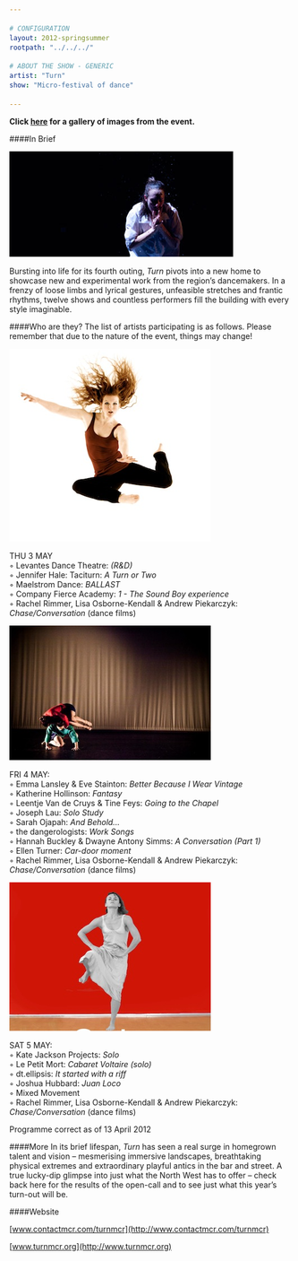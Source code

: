 ```yaml
---

# CONFIGURATION
layout: 2012-springsummer
rootpath: "../../../"

# ABOUT THE SHOW - GENERIC
artist: "Turn"
show: "Micro-festival of dance"

---
```


**Click [here](/galleries/2012-turn/index.html) for a gallery of images from the event.**  

####In Brief

![Maelstrom](w7maesltrom.jpg)    

Bursting into life for its fourth outing, *Turn* pivots into a new home to showcase new and experimental work from the region’s dancemakers.  In a frenzy of loose limbs and lyrical gestures, unfeasible stretches and frantic rhythms, twelve shows and countless performers fill the building with every style imaginable. 

####Who are they?
The list of artists participating is as follows.  Please remember that due to the nature of the event, things may change! 
  
![Ellen Turner](w7ellen.jpg)     

THU 3 MAY     
	◦	Levantes Dance Theatre: *(R&D)*        
	◦	Jennifer Hale: Taciturn: *A Turn or Two*   
	◦	Maelstrom Dance: *BALLAST*   
	◦	Company Fierce Academy: *1 - The Sound Boy experience*   
	◦	Rachel Rimmer, Lisa Osborne-Kendall & Andrew Piekarczyk: *Chase/Conversation* (dance films) 
	 
![dt.ellipsis](w7dt.jpg)     

FRI 4 MAY:     
	◦	Emma Lansley & Eve Stainton: *Better Because I Wear Vintage*     
	◦	Katherine Hollinson: *Fantasy*    
	◦	Leentje Van de Cruys & Tine Feys: *Going to the Chapel*   
	◦	Joseph Lau: *Solo Study*   
	◦	Sarah Ojapah: *And Behold...*   
	◦	the dangerologists: *Work Songs*   
	◦	Hannah Buckley & Dwayne Antony Simms: *A Conversation (Part 1)*   
	◦	Ellen Turner: *Car-door moment*     
	◦	Rachel Rimmer, Lisa Osborne-Kendall & Andrew Piekarczyk: *Chase/Conversation* (dance films)  
	 
![Kate Jackson](w7kate.jpg)     

SAT 5 MAY:     
	◦	Kate Jackson Projects: *Solo*   
	◦	Le Petit Mort: *Cabaret Voltaire (solo)*   
	◦	dt.ellipsis: *It started with a riff*   
	◦	Joshua Hubbard: *Juan Loco*   
	◦	Mixed Movement      
	◦	Rachel Rimmer, Lisa Osborne-Kendall & Andrew Piekarczyk: *Chase/Conversation* (dance films)   

Programme correct as of 13 April 2012   

####More
In its brief lifespan, *Turn* has seen a real surge in homegrown talent and vision –  mesmerising immersive landscapes, breathtaking physical extremes and extraordinary playful antics in the bar and street.  A true lucky-dip glimpse into just what the North West has to offer – check back here for the results of the open-call and to see just what this year’s turn-out will be.

####Website

[www.contactmcr.com/turnmcr](http://www.contactmcr.com/turnmcr)

[www.turnmcr.org](http://www.turnmcr.org)
